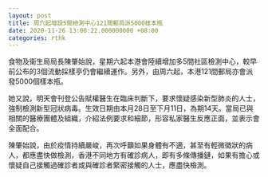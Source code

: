```yaml
---
layout: post
title: 周六起增設5間檢測中心121間郵局派5000樣本瓶
date: 2020-11-26 13:00:22.000000000 +08:00
categories: rthk
---
```


食物及衞生局局長陳肇始說，星期六起本港會陸續增加多5間社區檢測中心，較早前公布的3個流動採樣亭仍會繼續運作。另外，由周六起，本港121間郵局亦會派發5000個樣本瓶。

她又說，明天會刊登公告賦權醫生在臨床判斷下，要求懷疑感染新型肺炎的人士，強制檢測新型冠狀病毒。生效日期由本月28日至下月11日，為期14天。當局已與相關的醫療團體及組織，介紹法例要求和細節，形容私家醫生反應正面，並表示會全面配合。

陳肇始說，由於疫情持續嚴峻，再次呼籲如果身體有不適，甚至有輕微徵狀的病人，都應盡快做檢測，香港不同地方有確診病人，即有多條傳播鏈，如果有擔心或懷疑自己接觸過確診者或與確診者緊密接觸的人士，應盡快檢測。
